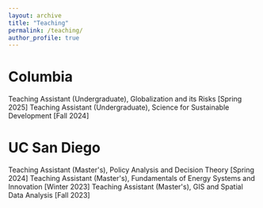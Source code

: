 ```yaml
---
layout: archive
title: "Teaching"
permalink: /teaching/
author_profile: true
---
```


# Columbia
Teaching Assistant (Undergraduate), Globalization and its Risks [Spring 2025]
Teaching Assistant (Undergraduate), Science for Sustainable Development [Fall 2024]

# UC San Diego
Teaching Assistant (Master's), Policy Analysis and Decision Theory [Spring 2024]
Teaching Assistant (Master's), Fundamentals of Energy Systems and Innovation [Winter 2023]
Teaching Assistant (Master's), GIS and Spatial Data Analysis [Fall 2023]
